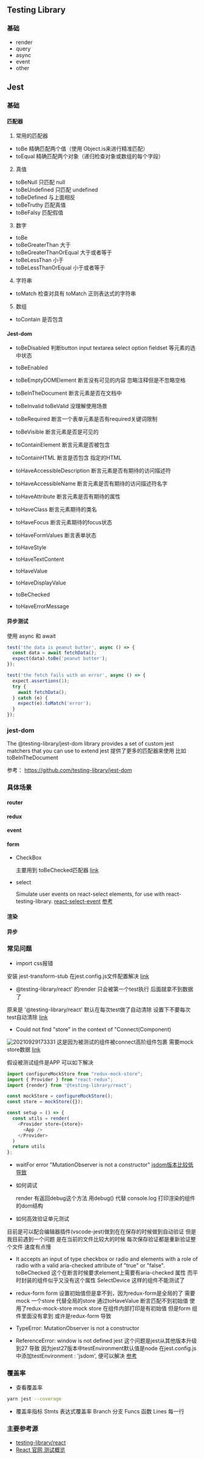 ## Testing Library
### 基础
- render
- query
- async
- event
- other


## Jest
### 基础
#### 匹配器
1. 常用的匹配器
- toBe 精确匹配两个值（使用 Object.is来进行精准匹配）
- toEqual 精确匹配两个对象（递归检查对象或数组的每个字段）

2. 真值
- toBeNull 只匹配 null
- toBeUndefined   只匹配 undefined
- toBeDefined 与上面相反
- toBeTruthy 匹配真值
- toBeFalsy 匹配假值

3. 数字
- toBe 
- toBeGreaterThan 大于
- toBeGreaterThanOrEqual   大于或者等于
- toBeLessThan   小于
- toBeLessThanOrEqual 小于或者等于

4. 字符串
- toMatch  检查对具有 toMatch 正则表达式的字符串

5. 数组
- toContain  是否包含

#### Jest-dom
- toBeDisabled
  判断button input textarea select option fieldset 等元素的选中状态
  
- toBeEnabled

- toBeEmptyDOMElement
 断言没有可见的内容 忽略注释但是不忽略空格
 
- toBeInTheDocument
断言元素是否在文档中

- toBeInvalid toBeValid
没理解使用场景

- toBeRequired
断言一个表单元素是否有required关键词限制

- toBeVisible
  断言元素是否是可见的

- toContainElement
 断言元素是否被包含

- toContainHTML
  断言是否包含 指定的HTML
  
 - toHaveAccessibleDescription
   断言元素是否有期待的访问描述符
   
 - toHaveAccessibleName
  断言元素是否有期待的访问描述符名字
  
 - toHaveAttribute
  断言元素是否有期待的属性
  
 - toHaveClass
  断言元素期待的类名
  
 - toHaveFocus
   断言元素期待的focus状态
   
 - toHaveFormValues
   断言表单状态
   
 - toHaveStyle

- toHaveTextContent

- toHaveValue

- toHaveDisplayValue

- toBeChecked

- toHaveErrorMessage

#### 异步测试
使用 async 和 await
```js
test('the data is peanut butter', async () => {
  const data = await fetchData();
  expect(data).toBe('peanut butter');
});

test('the fetch fails with an error', async () => {
  expect.assertions(1);
  try {
    await fetchData();
  } catch (e) {
    expect(e).toMatch('error');
  }
});
```
### jest-dom
The @testing-library/jest-dom library provides a set of custom jest matchers that you can use to extend jest
提供了更多的匹配器来使用 比如
toBeInTheDocument

参考： https://github.com/testing-library/jest-dom

### 具体场景

#### router

#### redux



#### event

#### form

 - CheckBox
 
   主要用到 toBeChecked匹配器 [link](https://testing-library.com/docs/react-testing-library/migrate-from-enzyme/#simulate-user-events)
  
 - select
   
   Simulate user events on react-select elements, for use with react-testing-library. [react-select-event](https://www.npmjs.com/package/react-select-event)
   [参考](https://testing-library.com/docs/ecosystem-react-select-event/)

#### 渲染

####  异步


### 常见问题

- import css报错

安装 jest-transform-stub  在jest.config.js文件配置解决 [link](https://jestjs.io/zh-Hans/docs/webpack#%E5%A4%84%E7%90%86%E9%9D%99%E6%80%81%E6%96%87%E4%BB%B6)

- @testing-library/react' 的render 只会被第一个test执行 后面就拿不到数据了

 原来是 '@testing-library/react'  默认在每次test做了自动清除  设置下不要每次test自动清除 [link](https://testing-library.com/docs/react-testing-library/setup/#skipping-auto-cleanup)
 
 -  Could not find "store" in the context of "Connect(Component)
 
![20210929173331](https://user-images.githubusercontent.com/69191533/135243038-ef2f74e3-5237-4f85-bfdf-37114896330f.png)
这是因为被测试的组件被connect高阶组件包裹 需要mock store数据 [link](https://stackoverflow.com/questions/36211739/invariant-violation-could-not-find-store-in-either-the-context-or-props-of-c)

假设被测试组件是APP 可以如下解决
```js
import configureMockStore from "redux-mock-store";
import { Provider } from "react-redux";
import {render} from '@testing-library/react';

const mockStore = configureMockStore();
const store = mockStore({});

const setup = () => {
  const utils = render(
    <Provider store={store}>
      <App />
    </Provider>
  )
  return utils
};

```

- waitFor error "MutationObserver is not a constructor"
 [jsdom版本比较低导致](https://github.com/testing-library/dom-testing-library/issues/477)

- 如何调试 

  render 有返回debug这个方法   用debug() 代替 console.log  打印渲染的组件的dom结构
  
 - 如何高效验证单元测试
 
 目前是可以配合编辑器插件(vscode-jest)做到在在保存的时候做到自动验证 
 但是我目前遇到一个问题 是在当前的文件比较大的时候  每次保存验证都是重新验证整个文件  速度有点慢
 
 
 - It accepts an input of type checkbox or radio and elements with a role of radio with a valid aria-checked attribute of "true" or "false".
 toBeChecked 这个在断言时候要求element上需要有aria-checked 属性  而平时封装的组件似乎又没有这个属性
 SelectDevice 这样的组件不能测试了
 
 - redux-form  form 设置初始值但是拿不到，因为redux-form是全局的了  需要mock 一个store 代替全局的store
   通过toHaveValue 断言匹配不到初始值  使用了redux-mock-store mock store  在组件内部打印是有初始值 但是form 组件里面没有拿到 或许是redux-form 导致
   
  - TypeError: MutationObserver is not a constructor
  - ReferenceError: window is not defined jest
  这个问题是jest从其他版本升级到27 导致  因为jest27版本中testEnvironment默认值是node  在jest.config.js 中添加testEnvironment    : 'jsdom', 便可以解决  [参考](https://jestjs.io/zh-Hans/docs/configuration#testenvironment-string)
 
### 覆盖率
- 查看覆盖率
```bash
yarn jest --coverage
```

- 覆盖率指标
 Stmts 表达式覆盖率
 Branch  分支
 Funcs  函数
 Lines  每一行
 
 
 



### 主要参考源
- [testing-library/react](https://testing-library.com/)
- [React 官网 测试概览](https://zh-hans.reactjs.org/docs/testing.html)


